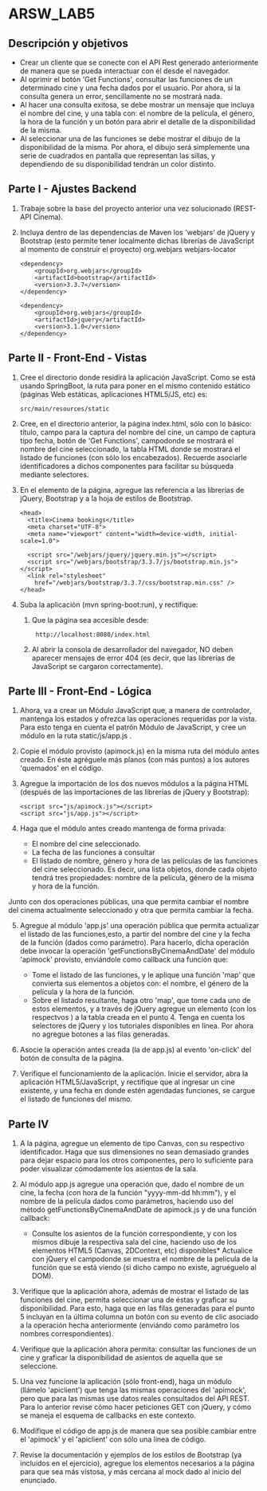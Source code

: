 # ARSW_LAB5


## Descripción y objetivos

- Crear un cliente que se conecte con el API Rest generado anteriormente de manera que se pueda interactuar con él desde el navegador.
- Al oprimir el botón 'Get Functions', consultar las funciones de un determinado cine y una fecha dados por el usuario. Por ahora, si la consulta genera un error, sencillamente no se mostrará nada.
- Al hacer una consulta exitosa, se debe mostrar un mensaje que incluya el nombre del cine, y una tabla con: el nombre de la película, el género, la hora de la función y un botón para abrir el detalle de la disponibilidad de la misma.
- Al seleccionar una de las funciones se debe mostrar el dibujo de la disponibilidad de la misma. Por ahora, el dibujo será simplemente una serie de cuadrados en pantalla que representan las sillas, y dependiendo de su disponibilidad tendrán un color distinto.

## Parte I - Ajustes Backend

1.  Trabaje sobre la base del proyecto anterior una vez solucionado (REST-API Cinema).
2.  Incluya dentro de las dependencias de Maven los 'webjars' de jQuery y Bootstrap (esto permite tener localmente dichas librerías de JavaScript al momento de construír el proyecto)
        <dependency>
            <groupId>org.webjars</groupId>
            <artifactId>webjars-locator</artifactId>
        </dependency>

        <dependency>
            <groupId>org.webjars</groupId>
            <artifactId>bootstrap</artifactId>
            <version>3.3.7</version>
        </dependency>

        <dependency>
            <groupId>org.webjars</groupId>
            <artifactId>jquery</artifactId>
            <version>3.1.0</version>
        </dependency>
        
## Parte II - Front-End - Vistas

1.  Cree el directorio donde residirá la aplicación JavaScript. Como se está usando SpringBoot, la ruta para poner en el mismo contenido estático (páginas Web estáticas, aplicaciones HTML5/JS, etc) es:

        src/main/resources/static
        
2.  Cree, en el directorio anterior, la página index.html, sólo con lo básico: título, campo para la captura del nombre del cine, un campo de captura tipo fecha, botón de 'Get Functions', campodonde se mostrará el nombre del cine seleccionado, la tabla HTML donde se mostrará el listado de funciones (con sólo los encabezados). Recuerde asociarle identificadores a dichos componentes para facilitar su búsqueda mediante selectores.

3.  En el elemento <head> de la página, agregue las referencia a las librerías de jQuery, Bootstrap y a la hoja de estilos de Bootstrap.
  
        <head>
          <title>Cinema bookings</title>
          <meta charset="UTF-8">
          <meta name="viewport" content="width=device-width, initial-scale=1.0">

          <script src="/webjars/jquery/jquery.min.js"></script>
          <script src="/webjars/bootstrap/3.3.7/js/bootstrap.min.js"></script>
          <link rel="stylesheet"
            href="/webjars/bootstrap/3.3.7/css/bootstrap.min.css" />
        </head>
4.  Suba la aplicación (mvn spring-boot:run), y rectifique:
    1.  Que la página sea accesible desde:
    
             http://localhost:8080/index.html
    2.  Al abrir la consola de desarrollador del navegador, NO deben aparecer mensajes de error 404 (es decir, que las librerías de JavaScript se cargaron correctamente).
    
## Parte III - Front-End - Lógica

1.  Ahora, va a crear un Módulo JavaScript que, a manera de controlador, mantenga los estados y ofrezca las operaciones requeridas por la vista. Para esto tenga en cuenta el patrón Módulo de JavaScript, y cree un módulo en la ruta static/js/app.js .

2.  Copie el módulo provisto (apimock.js) en la misma ruta del módulo antes creado. En éste agréguele más planos (con más puntos) a los autores 'quemados' en el código.

3.  Agregue la importación de los dos nuevos módulos a la página HTML (después de las importaciones de las librerías de jQuery y Bootstrap):

        <script src="js/apimock.js"></script>
        <script src="js/app.js"></script>

4.  Haga que el módulo antes creado mantenga de forma privada:

    - El nombre del cine seleccionado.
    - La fecha de las funciones a consultar
    - El listado de nombre, género y hora de las películas de las funciones del cine seleccionado. Es decir, una lista objetos, donde cada objeto tendrá tres propiedades: nombre de la película, género de la misma y hora de la función.

Junto con dos operaciones públicas, una que permita cambiar el nombre del cinema actualmente seleccionado y otra que permita cambiar la fecha.

5.  Agregue al módulo 'app.js' una operación pública que permita actualizar el listado de las funciones,esto, a partir del nombre del cine y la fecha de la función (dados como parámetro). Para hacerlo, dicha operación debe invocar la operación 'getFunctionsByCinemaAndDate' del módulo 'apimock' provisto, enviándole como callback una función que:
    - Tome el listado de las funciones, y le aplique una función 'map' que convierta sus elementos a objetos con: el nombre, el género de la película y la hora de la función.
    - Sobre el listado resultante, haga otro 'map', que tome cada uno de estos elementos, y a través de jQuery agregue un elemento <tr> (con los respectvos <td>) a la tabla creada en el punto 4. Tenga en cuenta los selectores de jQuery y los tutoriales disponibles en línea. Por ahora no agregue botones a las filas generadas.

6.  Asocie la operación antes creada (la de app.js) al evento 'on-click' del botón de consulta de la página.

7.  Verifique el funcionamiento de la aplicación. Inicie el servidor, abra la aplicación HTML5/JavaScript, y rectifique que al ingresar un cine existente, y una fecha en donde estén agendadas funciones, se cargue el listado de funciones del mismo.

## Parte IV

1.  A la página, agregue un elemento de tipo Canvas, con su respectivo identificador. Haga que sus dimensiones no sean demasiado grandes para dejar espacio para los otros componentes, pero lo suficiente para poder visualizar cómodamente los asientos de la sala.

2.  Al módulo app.js agregue una operación que, dado el nombre de un cine, la fecha (con hora de la función "yyyy-mm-dd hh:mm"), y el nombre de la película dados como parámetros, haciendo uso del método getFunctionsByCinemaAndDate de apimock.js y de una función callback:
    - Consulte los asientos de la función correspondiente, y con los mismos dibuje la respectiva sala del cine, haciendo uso de los elementos HTML5 (Canvas, 2DContext, etc) disponibles* Actualice con jQuery el campodonde se muestra el nombre de la película de la función que se está viendo (si dicho campo no existe, agruéguelo al DOM).

3.  Verifique que la aplicación ahora, además de mostrar el listado de las funciones del cine, permita seleccionar una de éstas y graficar su disponibilidad. Para esto, haga que en las filas generadas para el punto 5 incluyan en la última columna un botón con su evento de clic asociado a la operación hecha anteriormente (enviándo como parámetro los nombres correspondientes).

4.  Verifique que la aplicación ahora permita: consultar las funciones de un cine y graficar la disponibilidad de asientos de aquella que se seleccione.

5.  Una vez funcione la aplicación (sólo front-end), haga un módulo (llámelo 'apiclient') que tenga las mismas operaciones del 'apimock', pero que para las mismas use datos reales consultados del API REST. Para lo anterior revise cómo hacer peticiones GET con jQuery, y cómo se maneja el esquema de callbacks en este contexto.

6.  Modifique el código de app.js de manera que sea posible cambiar entre el 'apimock' y el 'apiclient' con sólo una línea de código.

7.  Revise la documentación y ejemplos de los estilos de Bootstrap (ya incluidos en el ejercicio), agregue los elementos necesarios a la página para que sea más vistosa, y más cercana al mock dado al inicio del enunciado.
